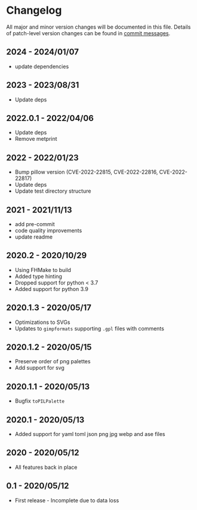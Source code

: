 # Changelog

All major and minor version changes will be documented in this file. Details of
patch-level version changes can be found in [commit messages](../../commits/master).

## 2024 - 2024/01/07

- update dependencies

## 2023 - 2023/08/31

- Update deps

## 2022.0.1 - 2022/04/06

- Update deps
- Remove metprint

## 2022 - 2022/01/23

- Bump pillow version (CVE-2022-22815, CVE-2022-22816, CVE-2022-22817)
- Update deps
- Update test directory structure

## 2021 - 2021/11/13

- add pre-commit
- code quality improvements
- update readme

## 2020.2 - 2020/10/29

- Using FHMake to build
- Added type hinting
- Dropped support for python < 3.7
- Added support for python 3.9

## 2020.1.3 - 2020/05/17

- Optimizations to SVGs
- Updates to `gimpformats` supporting `.gpl` files with comments

## 2020.1.2 - 2020/05/15

- Preserve order of png palettes
- Add support for svg

## 2020.1.1 - 2020/05/13

- Bugfix `toPILPalette`

## 2020.1 - 2020/05/13

- Added support for yaml toml json png jpg webp and ase files

## 2020 - 2020/05/12

- All features back in place

## 0.1 - 2020/05/12

- First release - Incomplete due to data loss
